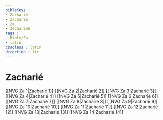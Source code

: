 ```yaml
---
bibleKeys : 
- Zacharié
- Zacharie
- Za
- Zechariah
tags : 
- Bible/Za
- latin
cssclass : latin
direction : ltr
---
```


# Zacharié

[[NVG Za 1|Zacharié 1]]
[[NVG Za 2|Zacharié 2]]
[[NVG Za 3|Zacharié 3]]
[[NVG Za 4|Zacharié 4]]
[[NVG Za 5|Zacharié 5]]
[[NVG Za 6|Zacharié 6]]
[[NVG Za 7|Zacharié 7]]
[[NVG Za 8|Zacharié 8]]
[[NVG Za 9|Zacharié 9]]
[[NVG Za 10|Zacharié 10]]
[[NVG Za 11|Zacharié 11]]
[[NVG Za 12|Zacharié 12]]
[[NVG Za 13|Zacharié 13]]
[[NVG Za 14|Zacharié 14]]
